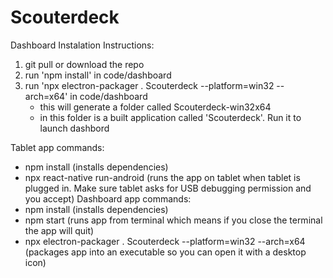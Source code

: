 # Scouterdeck


Dashboard Instalation Instructions: 
1. git pull or download the repo
2. run 'npm install' in code/dashboard
3. run 'npx electron-packager . Scouterdeck --platform=win32 --arch=x64' in code/dashboard
   - this will generate a folder called Scouterdeck-win32x64 
   - in this folder is a built application called 'Scouterdeck'. Run it to launch dashbord


Tablet app commands:
- npm install (installs dependencies)
- npx react-native run-android (runs the app on tablet when tablet is plugged in. Make sure tablet asks for USB debugging permission and you accept)
Dashboard app commands:
- npm install (installs dependencies)
- npm start (runs app from terminal which means if you close the terminal the app will quit)
- npx electron-packager . Scouterdeck --platform=win32 --arch=x64 (packages app into an executable so you can open it with a desktop icon)